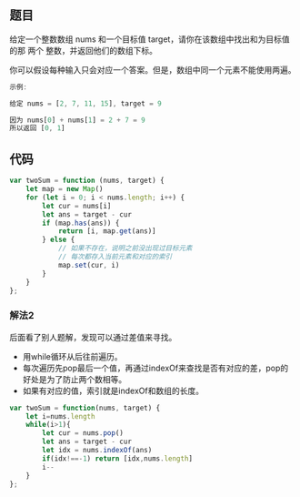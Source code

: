 ## 题目

给定一个整数数组 nums 和一个目标值 target，请你在该数组中找出和为目标值的那 两个 整数，并返回他们的数组下标。

你可以假设每种输入只会对应一个答案。但是，数组中同一个元素不能使用两遍。

 

```javascript
示例:

给定 nums = [2, 7, 11, 15], target = 9

因为 nums[0] + nums[1] = 2 + 7 = 9
所以返回 [0, 1]
```

## 代码
```javascript
var twoSum = function (nums, target) {
    let map = new Map()
    for (let i = 0; i < nums.length; i++) {
        let cur = nums[i]
        let ans = target - cur
        if (map.has(ans)) {
            return [i, map.get(ans)]
        } else {
            // 如果不存在，说明之前没出现过目标元素
            // 每次都存入当前元素和对应的索引
            map.set(cur, i)
        }
    }
};
```
### 解法2
后面看了别人题解，发现可以通过差值来寻找。
- 用while循环从后往前遍历。
- 每次遍历先pop最后一个值，再通过indexOf来查找是否有对应的差，pop的好处是为了防止两个数相等。
- 如果有对应的值，索引就是indexOf和数组的长度。

```javascript
var twoSum = function(nums, target) {
    let i=nums.length
    while(i>1){
        let cur = nums.pop()
        let ans = target - cur
        let idx = nums.indexOf(ans)
        if(idx!==-1) return [idx,nums.length]
        i--
    }
};
```
